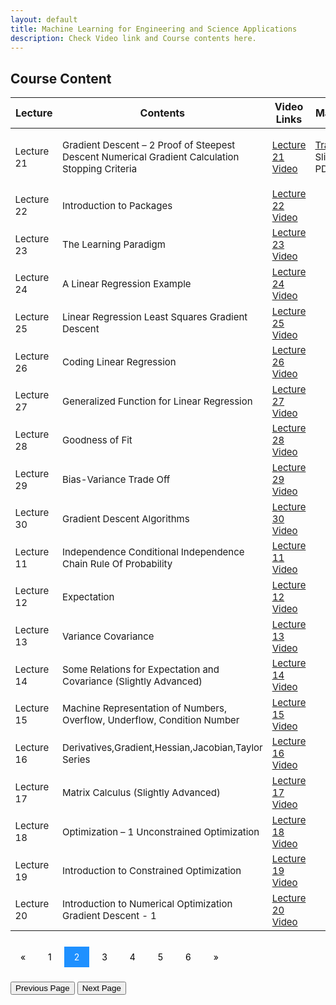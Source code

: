 ```yaml
---
layout: default
title: Machine Learning for Engineering and Science Applications
description: Check Video link and Course contents here.
---
```


## Course Content

<style>
.pagination a {
  color: black;
  float: center;
  padding: 8px 16px;
  text-decoration: none;
  transition: background-color .3s;
}

.pagination a.active {
  background-color: dodgerblue;
  color: white;
}

.pagination a:hover:not(.active) {background-color: #ddd;}
</style>

<table>
<thead>
<tr>
<th>Lecture</th>
<th>Contents</th>
  <th>Video Links</th>
  <th>Materials</th>
</tr>
</thead>
<tbody>
<tr>
<td style="font-size: 15px;">Lecture 21</td>
<td style="font-size: 15px;">Gradient Descent – 2 Proof of Steepest Descent Numerical Gradient Calculation Stopping Criteria</td>
  <td style="font-size: 15px;"><a href="https://youtu.be/S-I_ZITulbM">Lecture 21 Video</a></td>
<td style="font-size: 15px;"><p><a href="https://drive.google.com/drive/folders/1v7Qtk46F1g8k8lVuoPf7KqDjYJq1MhSp">Transcript</a><br>
  Slides<br>
  PDFs</p></td>
</tr>
  <tr>
  <td style="font-size: 15px;">Lecture 22</td>
<td style="font-size: 15px;">Introduction to Packages</td>
  <td style="font-size: 15px;"><a href="https://youtu.be/QqMKFCuyJTc">Lecture 22 Video</a></td>
<td></td>
</tr>
  <tr>
<td style="font-size: 15px;">Lecture 23</td>
<td style="font-size: 15px;">The Learning Paradigm</td>
  <td style="font-size: 15px;"><a href="https://youtu.be/WiqiCk9hOqo">Lecture 23 Video</a></td>
<td></td>
</tr>
   <tr>
<td style="font-size: 15px;" >Lecture 24</td>
<td style="font-size: 15px;">A Linear Regression Example</td>
  <td style="font-size: 15px;"><a href="https://youtu.be/lnZGbWzkbpo">Lecture 24 Video</a></td>
<td></td>
</tr>
   <tr>
<td style="font-size: 15px;">Lecture 25</td>
<td style="font-size: 15px;">Linear Regression Least Squares Gradient Descent</td>
  <td style="font-size: 15px;"><a href="https://youtu.be/wjhT2YFNmlw">Lecture 25 Video</a></td>
<td></td>
</tr>
   <tr>
<td style="font-size: 15px;">Lecture 26</td>
<td style="font-size: 15px;">Coding Linear Regression</td>
  <td style="font-size: 15px;"><a href="https://youtu.be/yjTqX5WFbRo">Lecture 26 Video</a></td>
<td></td>
</tr>
   <tr>
<td style="font-size: 15px;">Lecture 27</td>
<td style="font-size: 15px;">Generalized Function for Linear Regression</td>
  <td style="font-size: 15px;"><a href="https://youtu.be/CbDMkitCjHg">Lecture 27 Video</a></td>
<td></td>
</tr>
   <tr>
<td style="font-size: 15px;">Lecture 28</td>
<td style="font-size: 15px;">Goodness of Fit</td>
  <td style="font-size: 15px;"><a href="https://youtu.be/hdKrUoeUQjE">Lecture 28 Video</a></td>
<td></td>
</tr>
  <tr>
<td style="font-size: 15px;">Lecture 29</td>
<td style="font-size: 15px;">Bias-Variance Trade Off</td>
  <td style="font-size: 15px;"><a href="https://youtu.be/PiWZ9tCgxUE">Lecture 29 Video</a></td>
<td></td>
</tr>
  <tr>
<td style="font-size: 15px;">Lecture 30</td>
<td style="font-size: 15px;">Gradient Descent Algorithms</td>
  <td style="font-size: 15px;"><a href="https://youtu.be/8AT3AV-QcxM">Lecture 30 Video</a></td>
<td></td>
</tr>
   <tr>
<td style="font-size: 15px;">Lecture 11</td>
<td style="font-size: 15px;">Independence Conditional Independence Chain Rule Of Probability</td>
  <td style="font-size: 15px;"><a href="https://youtu.be/XtniA_N63z4">Lecture 11 Video</a></td>
<td></td>
</tr>
   <tr>
<td style="font-size: 15px;">Lecture 12</td>
<td style="font-size: 15px;">Expectation</td>
  <td style="font-size: 15px;"><a href="https://youtu.be/V4HH_Sc9EZk">Lecture 12 Video</a></td>
<td></td>
</tr>
   <tr>
<td style="font-size: 15px;">Lecture 13</td>
<td style="font-size: 15px;">Variance Covariance</td>
  <td style="font-size: 15px;"><a href="https://youtu.be/xiB6f1GdFUc">Lecture 13 Video</a></td>
<td></td>
</tr>
   <tr>
<td style="font-size: 15px;">Lecture 14</td>
<td style="font-size: 15px;">Some Relations for Expectation and Covariance (Slightly Advanced)</td>
  <td style="font-size: 15px;"><a href="https://youtu.be/BtJjkET4IoA">Lecture 14 Video</a></td>
<td></td>
</tr>
   <tr>
<td style="font-size: 15px;">Lecture 15</td>
<td style="font-size: 15px;">Machine Representation of Numbers, Overflow, Underflow, Condition Number</td>
  <td style="font-size: 15px;"><a href="https://youtu.be/xzah5O_93ZU">Lecture 15 Video</a></td>
<td></td>
</tr>
   <tr>
<td style="font-size: 15px;">Lecture 16</td>
<td style="font-size: 15px;">Derivatives,Gradient,Hessian,Jacobian,Taylor Series</td>
  <td style="font-size: 15px;"><a href="https://youtu.be/fqq_UR4zhfI">Lecture 16 Video</a></td>
<td></td>
</tr>
   <tr>
<td style="font-size: 15px;">Lecture 17</td>
<td style="font-size: 15px;">Matrix Calculus (Slightly Advanced)</td>
  <td style="font-size: 15px;"><a href="https://youtu.be/IgAr5kzza78">Lecture 17 Video</a></td>
<td></td>
</tr>
   <tr>
<td style="font-size: 15px;">Lecture 18</td>
<td style="font-size: 15px;">Optimization – 1 Unconstrained Optimization</td>
  <td style="font-size: 15px;"><a href="https://youtu.be/bDUDrfbZCCA">Lecture 18 Video</a></td>
<td></td>
</tr>
   <tr>
<td style="font-size: 15px;">Lecture 19</td>
<td style="font-size: 15px;">Introduction to Constrained Optimization</td>
  <td style="font-size: 15px;"><a href="https://youtu.be/Dn1vmANCvvs">Lecture 19 Video</a></td>
<td></td>
</tr>
   <tr>
<td style="font-size: 15px;">Lecture 20</td>
<td style="font-size: 15px;">Introduction to Numerical Optimization Gradient Descent - 1</td>
  <td style="font-size: 15px;"><a href="https://youtu.be/D4zMKh3krPc">Lecture 20 Video</a></td>
<td></td>
</tr>
</tbody>
</table>
<br>
<div class="pagination">
  <a href="#">&laquo;</a>
  <a href="course_page.html">1</a>
  <a class="active" href="course_page2.html">2</a>
  <a href="course_page3.html">3</a>
  <a href="course_page4.html">4</a>
  <a href="course_page5.html">5</a>
  <a href="course_page6.html">6</a>
  <a href="#">&raquo;</a>
</div>
<br>

<button type="button" onclick="window.location.href='course_page.html';">Previous Page</button>
<button type="button" onclick="window.location.href='https://github.com/Sindhujayeswanthkumar/machine_learning/';">Next Page</button>
